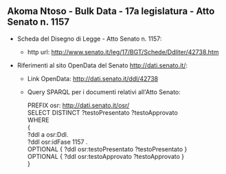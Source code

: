 ## Akoma Ntoso - Bulk Data - 17a legislatura - Atto Senato n. 1157 ##

* Scheda del Disegno di Legge - Atto Senato n. 1157:
	* http url: http://www.senato.it/leg/17/BGT/Schede/Ddliter/42738.htm

* Riferimenti al sito OpenData del Senato http://dati.senato.it/:
	* Link OpenData: http://dati.senato.it/ddl/42738
	* Query SPARQL per i documenti relativi all'Atto Senato:

        PREFIX osr: <http://dati.senato.it/osr/>  
		SELECT DISTINCT ?testoPresentato ?testoApprovato  
		WHERE  
		{  
		    ?ddl a osr:Ddl.  
		    ?ddl osr:idFase 1157 .  
		    OPTIONAL { ?ddl osr:testoPresentato ?testoPresentato }  
		    OPTIONAL { ?ddl osr:testoApprovato ?testoApprovato }  
		}
		